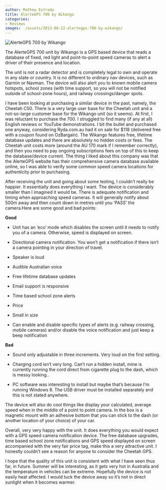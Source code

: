```yaml
---
author: Mathew Estrada
title: AlerteGPS 700 by Wikango
categories:
- Reviews
images:  /assets/2013-08-22-alertegps-700-by-wikango/
---
```

![AlerteGPS 700 by Wikango]({{page.images}}wikango1.jpg)

The AlerteGPS 700 unit by Wikango is a GPS based device that reads a database of fixed, red light and point-to-point speed cameras to alert a driver of their presence and location.

The unit is not a radar detector and is completely legal to own and operate in any state or country. It is no different to ordinary nav devices, such as Garmin or Navman. The device will also alert you to known mobile camera hotspots, school zones (with time support, so you will not be notified outside of school-zone hours), and railway crossings/danger spots.

<!--more-->

I have been looking at purchasing a similar device in the past, namely, the Cheetah C50. There is a very large user base for the Cheetah unit and a not-so-large customer base for the Wikango unit (so it seems). 
At first, I was reluctant to purchase the 700. I struggled to find many (if any at all) English reviews or YouTube demonstrations. I bit the bullet and purchased one anyway, considering Ryda.com.au had it on sale for $118 (delivered free with a coupon found on OzBargain). The Wikango features free, lifetime database updates and there are absolutely no hidden costs or fees. The Cheetah unit costs more (around the AU 170 mark if I remember correctly), and then you need to pay ongoing subscriptions fees on top of this to keep the database/device current. The thing I liked about this company was that the AlerteGPS website has their comprehensive camera database available online, so I was able to verify some common speed camera locations for authenticity prior to purchasing.

After receiving the unit and going about some testing, I couldn’t really be happier. It essentially does everything I want. The device is considerably smaller than I imagined it would be. There is adequate notification and timing when approaching speed cameras. It will generally notify about 500m away and then count down in metres until you ‘PASS’ the camera.Here are some good and bad points:

**Good**

- Unit has an ‘eco’ mode which disables the screen until it needs to notify you of a camera. Otherwise, speed is displayed on screen.

- Directional camera notification. You won’t get a notification if there isn’t a camera pointing in your direction of travel.
- Speaker is loud
- Audible Australian voice
- Free lifetime database updates
- Email support is responsive
- Time based school zone alerts
- Price
- Small in size
- Can enable and disable specific types of alerts (e.g. railway crossing, mobile cameras) and/or disable the voice notification and just keep a beep notification

**Bad**

- Sound only adjustable in three increments. Very loud on the first setting.

- Charging cord isn’t very long. Can’t run a hidden install, mine is currently running the cord direct from cigarette plug to the dash, which is messy looking..
- PC software was interesting to install but maybe that’s because I’m running Windows 8. The USB driver must be installed separately and this is not stated anywhere.

The device will also do cool things like display your calculated, average speed when in the middle of a point to point camera. In the box is a magnetic mount with an adhesive bottom that you can stick to the dash (or another location of your choice) of your car.

Overall, very very happy with the unit. It does everything you would expect with a GPS speed camera notification device. The free database upgrades, time based school zone notifications and GPS speed displayed on screen accompanied with the very fair price tag, make this a very attractive unit. I honestly couldn’t see a reason for anyone to consider the Cheetah GPS. 

I hope that the quality of this unit is consistent with what I have seen thus far, in future. Summer will be interesting, as it gets very hot in Australia and the temperature in vehicles can be extreme. Hopefully the device is not easily heat affected. I would tuck the device away so it’s not in direct sunlight when it becomes warmer.